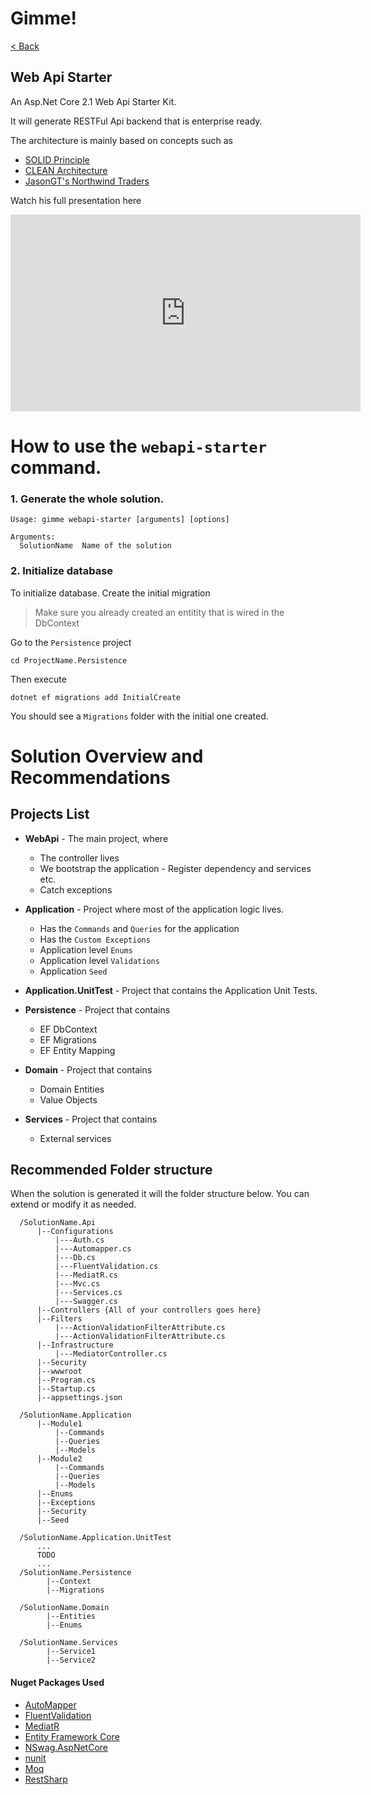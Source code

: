 # Gimme!
[< Back](https://github.com/reggieboyYEAH/dotnet-gimme/blob/master/README.md)

## Web Api Starter
An Asp.Net Core 2.1 Web Api Starter Kit.

It will generate RESTFul Api backend that is enterprise ready.

The architecture is mainly based on concepts such as

- [SOLID Principle](https://www.youtube.com/watch?v=TMuno5RZNeE)
- [CLEAN Architecture](https://www.youtube.com/watch?v=IAcxetnsiCQ)
- [JasonGT's Northwind Traders](https://github.com/JasonGT/NorthwindTraders)

Watch his full presentation here
<iframe width="560" height="315" src="https://www.youtube-nocookie.com/embed/fAJrVf8f6M4" frameborder="0" allow="autoplay; encrypted-media" allowfullscreen></iframe>

# How to use the `webapi-starter` command.

### 1. Generate the whole solution.
```
Usage: gimme webapi-starter [arguments] [options]

Arguments:
  SolutionName  Name of the solution
```

### 2. Initialize database

To initialize database. Create the initial migration

> Make sure you already created an entitity that is wired in the DbContext

Go to the `Persistence` project
```
cd ProjectName.Persistence
```
Then execute
```
dotnet ef migrations add InitialCreate
```
You should see a `Migrations` folder with the initial one created.

# Solution Overview and Recommendations

## Projects List
- **WebApi** - The main project, where
    - The controller lives
    - We bootstrap the application - Register dependency and services etc.
    - Catch exceptions
- **Application** - Project where most of the application logic lives.
    - Has the `Commands` and `Queries` for the application
    - Has the `Custom Exceptions`
    - Application level `Enums`
    - Application level `Validations`
    - Application `Seed`


- **Application.UnitTest** - Project that contains the Application Unit Tests.

- **Persistence** - Project that contains
    - EF DbContext
    - EF Migrations
    - EF Entity Mapping

- **Domain** - Project that contains
    - Domain Entities
    - Value Objects


- **Services** - Project that contains
    - External services

## Recommended Folder structure
When the solution is generated it will the folder structure below. You can extend or modify it as needed.

```
  /SolutionName.Api
      |--Configurations
          |---Auth.cs
          |---Automapper.cs
          |---Db.cs
          |---FluentValidation.cs
          |---MediatR.cs
          |---Mvc.cs
          |---Services.cs
          |---Swagger.cs
      |--Controllers {All of your controllers goes here}
      |--Filters
          |---ActionValidationFilterAttribute.cs
          |---ActionValidationFilterAttribute.cs
      |--Infrastructure
          |---MediatorController.cs
      |--Security
      |--wwwroot
      |--Program.cs
      |--Startup.cs
      |--appsettings.json

  /SolutionName.Application
      |--Module1
          |--Commands
          |--Queries
          |--Models        
      |--Module2
          |--Commands
          |--Queries
          |--Models
      |--Enums
      |--Exceptions
      |--Security 
      |--Seed    

  /SolutionName.Application.UnitTest
      ...
      TODO
      ...
  /SolutionName.Persistence
        |--Context
        |--Migrations

  /SolutionName.Domain
        |--Entities
        |--Enums

  /SolutionName.Services
        |--Service1
        |--Service2

```

#### Nuget Packages Used
- [AutoMapper](https://automapper.org/)
- [FluentValidation](https://github.com/JeremySkinner/FluentValidation)
- [MediatR](https://github.com/jbogard/MediatR)
- [Entity Framework Core](https://docs.microsoft.com/en-us/ef/core/) 
- [NSwag.AspNetCore](https://github.com/RSuter/NSwag)
- [nunit](https://nunit.org/)
- [Moq](https://github.com/moq/moq4)
- [RestSharp](http://restsharp.org/)


